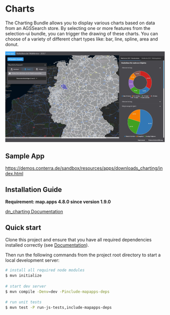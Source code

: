 # Charts

The Charting Bundle allows you to display various charts based on data from an AGSSearch store.
By selecting one or more features from the selection-ui bundle, you can trigger the drawing of these charts.
You can choose of a variety of different chart types like: bar, line, spline, area and donut.

![Screenshot App](https://github.com/conterra/mapapps-charting/blob/master/screenshot.JPG)

## Sample App
https://demos.conterra.de/sandbox/resources/apps/downloads_charting/index.html

## Installation Guide
**Requirement: map.apps 4.8.0 since version 1.9.0**

[dn_charting Documentation](https://github.com/conterra/mapapps-charting/tree/master/src/main/js/bundles/dn_charting)


## Quick start

Clone this project and ensure that you have all required dependencies installed correctly (see [Documentation](https://docs.conterra.de/en/mapapps/latest/developersguide/getting-started/set-up-development-environment.html)).

Then run the following commands from the project root directory to start a local development server:

```bash
# install all required node modules
$ mvn initialize

# start dev server
$ mvn compile -Denv=dev -Pinclude-mapapps-deps

# run unit tests
$ mvn test -P run-js-tests,include-mapapps-deps
```